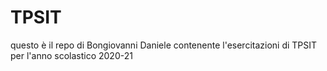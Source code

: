 # TPSIT
questo è il repo di Bongiovanni Daniele contenente l'esercitazioni di TPSIT per l'anno scolastico 2020-21

